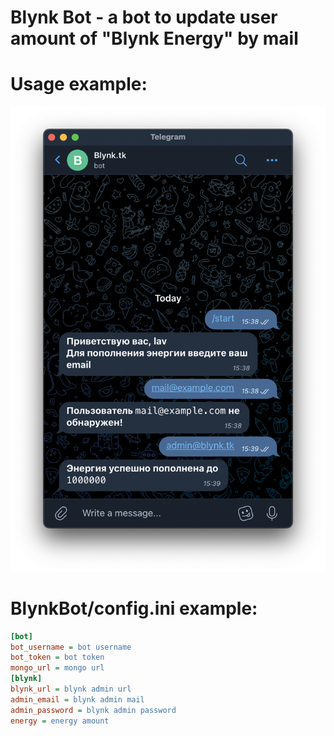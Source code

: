 # Blynk Bot - a bot to update user amount of "Blynk Energy" by mail
# Usage example:
![screenshot](screenshot.png)
# BlynkBot/config.ini example:
``` ini
[bot]
bot_username = bot username
bot_token = bot token
mongo_url = mongo url
[blynk]
blynk_url = blynk admin url
admin_email = blynk admin mail
admin_password = blynk admin password
energy = energy amount
```
